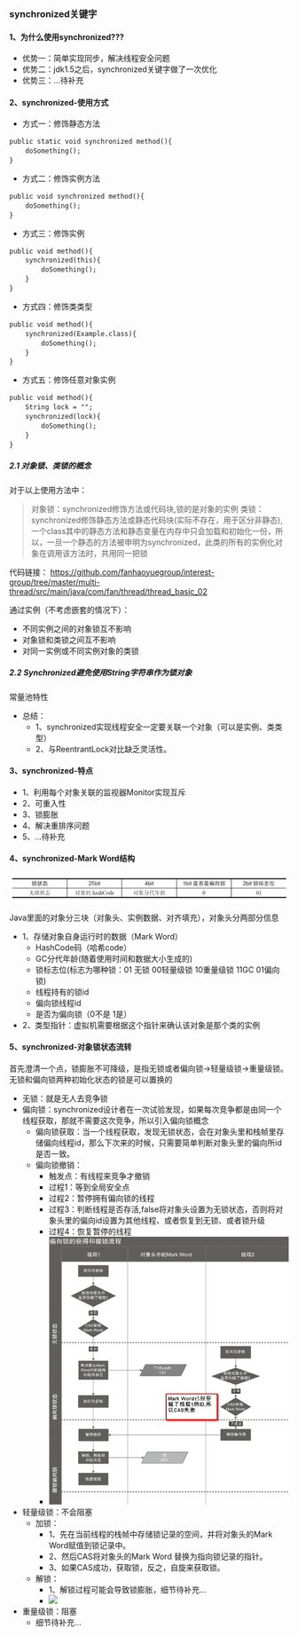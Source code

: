 ### synchronized关键字

#### 1、为什么使用synchronized???

- 优势一：简单实现同步，解决线程安全问题
- 优势二：jdk1.5之后，synchronized关键字做了一次优化
- 优势三：...待补充

#### 2、synchronized-使用方式

- 方式一：修饰静态方法
```markdown
public static void synchronized method(){
    doSomething();
}
```

- 方式二：修饰实例方法
```markdown
public void synchronized method(){
    doSomething();
}
```

- 方式三：修饰实例
```markdown
public void method(){
    synchronized(this){
        doSomething();
    }
}
```

- 方式四：修饰类类型
```markdown
public void method(){
    synchronized(Example.class){
        doSomething();
    }
}
```
- 方式五：修饰任意对象实例
```markdown
public void method(){
    String lock = "";
    synchronized(lock){
        doSomething();
    }
}
```

##### 2.1 对象锁、类锁的概念
对于以上使用方法中：
>对象锁：synchronized修饰方法或代码块,锁的是对象的实例
>类锁：synchronized修饰静态方法或静态代码块(实际不存在，用于区分非静态),一个class其中的静态方法和静态变量在内存中只会加载和初始化一份，所以，一旦一个静态的方法被申明为synchronized，此类的所有的实例化对象在调用该方法时，共用同一把锁

代码链接：
https://github.com/fanhaoyuegroup/interest-group/tree/master/multi-thread/src/main/java/com/fan/thread/thread_basic_02

通过实例（不考虑嵌套的情况下）：

- 不同实例之间的对象锁互不影响
- 对象锁和类锁之间互不影响
- 对同一实例或不同实例对象的类锁

##### 2.2 Synchronized避免使用String字符串作为锁对象

常量池特性

- 总结：
    - 1、synchronized实现线程安全一定要关联一个对象（可以是实例、类类型）
    - 2、与ReentrantLock对比缺乏灵活性。

#### 3、synchronized-特点

- 1、利用每个对象关联的监视器Monitor实现互斥
- 2、可重入性
- 3、锁膨胀
- 4、解决重排序问题
- 5、...待补充

#### 4、synchronized-Mark Word结构

![](img/对象头.png)

Java里面的对象分三块（对象头、实例数据、对齐填充），对象头分两部分信息

- 1、存储对象自身运行时的数据（Mark Word）
    - HashCode码（哈希code）
    - GC分代年龄(随着使用时间和数据大小生成的)
    - 锁标志位(标志为哪种锁：01 无锁 00轻量级锁 10重量级锁 11GC 01偏向锁)
    - 线程持有的锁id
    - 偏向锁线程id
    - 是否为偏向锁（0不是 1是）
- 2、类型指针：虚拟机需要根据这个指针来确认该对象是那个类的实例

#### 5、synchronized-对象锁状态流转

首先澄清一个点，锁膨胀不可降级，是指无锁或者偏向锁->轻量级锁->重量级锁。无锁和偏向锁两种初始化状态的锁是可以置换的

- 无锁：就是无人去竞争锁
- 偏向锁：synchronized设计者在一次试验发现，如果每次竞争都是由同一个线程获取，那就不需要这次竞争，所以引入偏向锁概念
    - 偏向锁获取：当一个线程获取，发现无锁状态，会在对象头里和栈帧里存储偏向线程id，那么下次来的时候，只需要简单判断对象头里的偏向所id是否一致。
    - 偏向锁撤销：
        - 触发点：有线程来竞争才撤销
        - 过程1：等到全局安全点
        - 过程2：暂停拥有偏向锁的线程
        - 过程3：判断线程是否存活,false将对象头设置为无锁状态，否则将对象头里的偏向id设置为其他线程、或者恢复到无锁、或者锁升级
        - 过程4：恢复暂停的线程
        - ![](img/偏向锁.png)
- 轻量级锁：不会阻塞
    - 加锁：
        - 1、先在当前线程的栈帧中存储锁记录的空间，并将对象头的Mark Word赋值到锁记录中。
        - 2、然后CAS将对象头的Mark Word 替换为指向锁记录的指针。
        - 3、如果CAS成功，获取锁，反之，自旋来获取锁。
    - 解锁：
        - 1、解锁过程可能会导致锁膨胀，细节待补充...
        - ![](https://upload-images.jianshu.io/upload_images/2615789-0c92d94dad8bdc27.png?imageMogr2/auto-orient/strip%7CimageView2/2/w/794)
- 重量级锁：阻塞
    - 细节待补充...

